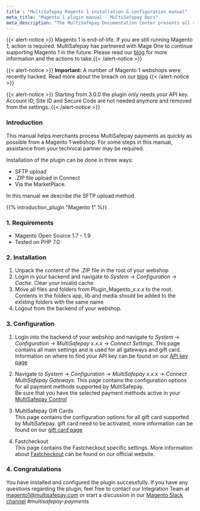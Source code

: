 ```yaml
---
title : "MultiSafepay Magento 1 installation & configuration manual"
meta_title: "Magento 1 plugin manual - MultiSafepay Docs"
meta_description: "The MultiSafepay Documentation Center presents all relevant information about our Plugins and API. You can also find support pages for payment methods, tools and general questions as well as the contact details of our Support and Integration Teams."
---
```


{{< alert-notice >}} Magento 1 is end-of-life. If you are still running Magento 1, action is required. MultiSafepay has partnered with Mage One to continue supporting Magento 1 in the future. Please read our [blog](https://bit.ly/2YX2LGL) for more information and the actions to take.{{< /alert-notice >}}

{{< alert-notice >}} __Important:__ A number of Magento 1 webshops were recently hacked. Read more about the breach on our [blog](https://www.multisafepay.com/blog/significant-vulnerability-leads-to-2000-magento-1-stores-hacked/) {{< /alert-notice >}}

{{< alert-notice >}} Starting from 3.0.0 the plugin only needs your API key. Account ID, Site ID and Secure Code are not needed anymore and removed from the settings. {{< /alert-notice >}}

### Introduction

This manual helps merchants process MultiSafepay payments as quickly as possible from a Magento 1 webshop. For some steps in this manual, assistance from your technical partner may be required.

Installation of the plugin can be done in three ways:

* SFTP upload
* .ZIP file upload in Connect
* Via the MarketPlace.

In this manual we describe the SFTP upload method.

{{% introduction_plugin "Magento 1" %}}


### 1. Requirements
- Magento Open Source 1.7 - 1.9
- Tested on PHP 7.0

### 2. Installation
 1. Unpack the content of the .ZIP file in the root of your webshop
 2. Login in your backend and navigate to _System_ -> _Configuration_ -> _Cache_. Clear your invalid cache
 3. Move all files and folders from Plugin_Magento_x.x.x to the root. Contents in the folders app, lib and media should be added to the existing folders with the same name
 4. Logout from the backend of your webshop.

### 3. Configuration
1. Login into the backend of your webshop and navigate to _System_ -> _Configuration_ -> _MultiSafepay x.x.x_ -> _Connect Settings_.
This page contains all main settings and is used for all gateways and gift card.
Information on where to find your API key can be found on our [API key page](https://docs.multisafepay.com/tools/multisafepay-control/get-your-api-key/)

2. Navigate to _System_ -> _Configuration_ -> _MultiSafepay x.x.x_ -> _Connect MultiSafepay Gateways_.
This page contains the configuration options for all payment methods supported by MultiSafepay.  
Be sure that you have the selected payment methods active in your [MultiSafepay Control](https://merchant.multisafepay.com)

3. MultiSafepay Gift Cards  
This page contains the configuration options for all gift card supported by MultiSafepay.
gift card need to be activated, more information can be found on our [gift card page](/payment-methods/prepaid-cards/gift-cards)

4. Fastcheckout  
This page contains the Fastcheckout specific settings. More information about [Fastcheckout](/payment-methods/fastcheckout) can be found on our official website.

### 4. Congratulations
You have installed and configured the plugin successfully. If you have any questions regarding the plugin, feel free to contact our Integration Team at <magento1@multisafepay.com> or start a discussion in our [Magento Slack channel](https://magentocommeng.slack.com) _#multisafepay-payments_
